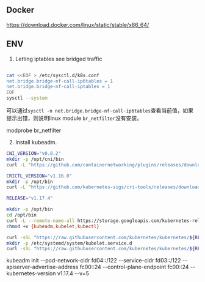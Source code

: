 


## Docker

https://download.docker.com/linux/static/stable/x86_64/


## ENV

1. Letting iptables see bridged traffic
```bash

cat <<EOF > /etc/sysctl.d/k8s.conf
net.bridge.bridge-nf-call-ip6tables = 1
net.bridge.bridge-nf-call-iptables = 1
EOF
sysctl --system

```

可以通过`sysctl -n net.bridge.bridge-nf-call-ip6tables`查看当前值，如果提示出错，则说明linux module `br_netfilter`没有安装。
 
modprobe br_netfilter 

2. Install kubeadm. 

```bash
CNI_VERSION="v0.8.2"
mkdir -p /opt/cni/bin
curl -L "https://github.com/containernetworking/plugins/releases/download/${CNI_VERSION}/cni-plugins-linux-amd64-${CNI_VERSION}.tgz" | tar -C /opt/cni/bin -xz
```

```bash
CRICTL_VERSION="v1.16.0"
mkdir -p /opt/bin
curl -L "https://github.com/kubernetes-sigs/cri-tools/releases/download/${CRICTL_VERSION}/crictl-${CRICTL_VERSION}-linux-amd64.tar.gz" | tar -C /opt/bin -xz
```


```bash
RELEASE="v1.17.4"

mkdir -p /opt/bin
cd /opt/bin
curl -L --remote-name-all https://storage.googleapis.com/kubernetes-release/release/${RELEASE}/bin/linux/amd64/{kubeadm,kubelet,kubectl}
chmod +x {kubeadm,kubelet,kubectl}

curl -sSL "https://raw.githubusercontent.com/kubernetes/kubernetes/${RELEASE}/build/debs/kubelet.service" | sed "s:/usr/bin:/opt/bin:g" > /etc/systemd/system/kubelet.service
mkdir -p /etc/systemd/system/kubelet.service.d
curl -sSL "https://raw.githubusercontent.com/kubernetes/kubernetes/${RELEASE}/build/debs/10-kubeadm.conf" | sed "s:/usr/bin:/opt/bin:g" > /etc/systemd/system/kubelet.service.d/10-kubeadm.conf
```



kubeadm init --pod-network-cidr fd04::/122 --service-cidr fd03::/122 --apiserver-advertise-address  fc00::24 --control-plane-endpoint fc00::24 --kubernetes-version v1.17.4 --v=5